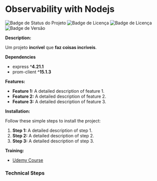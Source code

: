 # Observability with Nodejs
![Badge de Status do Projeto](https://img.shields.io/badge/status-training-blue.svg?style=flat-square)
![Badge de Licença](https://img.shields.io/badge/nodeJs-18.19.0-blue.svg?style=flat-square&logo=javascript)
![Badge de Licença](https://img.shields.io/badge/npm-10.10.1-blue.svg?style=flat-square&logo=npm)
![Badge de Versão](https://img.shields.io/badge/app-v_1.0.0-green.svg?style=flat-square&logo=app)

**Description:**

Um projeto **incrível** que **faz coisas incríveis**. 

**Dependencies**
* express     **^4.21.1**
* prom-client **^15.1.3**

**Features:**

* **Feature 1:** A detailed description of feature 1.
* **Feature 2:** A detailed description of feature 2.
* **Feature 3:** A detailed description of feature 3.

**Installation:**

Follow these simple steps to install the project:

1. **Step 1:** A detailed description of step 1.
2. **Step 2:** A detailed description of step 2.
3. **Step 3:** A detailed description of step 3.

<!-- **Uso:**

Aprenda como usar o projeto com estes tutoriais:

* [Tutorial 1](https://linkdotutorial1.com)
* [Tutorial 2](https://linkdotutorial2.com)
* [Tutorial 3](https://linkdotutorial3.com) -->

<!-- **Contribuição:**

Se você deseja contribuir para o projeto, siga estas diretrizes:

* [Diretrizes de Contribuição](https://linkdiretrizesdecontribuicao.com) -->

<!-- **Licença:**

Este projeto está sob a licença [MIT](https://choosealicense.com/licenses/mit/). -->

**Training:**

* [Udemy Course](https://www.udemy.com/course/monitorando-aplicacoes-com-prometheus-e-grafana/)


### Technical Steps

<!-- ### DEV CETIFICATE
- dotnet dev-certs https --help
- dotnet dev-certs https --trust

### MIGRATIONS EF
- dotnet ef migrations add <migration-name>
- dotnet ef database update -->